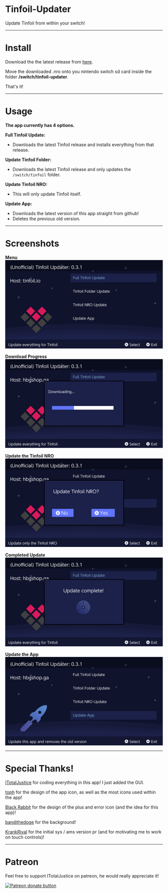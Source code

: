 # Tinfoil-Updater

Update Tinfoil from within your switch!

----

# Install

Download the the latest release from [here](https://github.com/JackInTheShop/atmosphere-updater/releases).

Move the downloaded .nro onto you nintendo switch sd card inside the folder **/switch/tinfoil-updater**.

That's it!

----

# Usage

__**The app currently has 4 options.**__

**Full Tinfoil Update:**

* Downloads the latest Tinfoil release and installs everything from that release.

**Update Tinfoil Folder:**

* Downloads the latest Tinfoil release and only updates the `/switch/tinfoil` folder.

**Update Tinfoil NRO:**

* This will only update Tinfoil itself.

**Update App:**

* Downloads the latest version of this app straight from github!
* Deletes the previous old version.

----

# Screenshots

**Menu**
![Img](screenshots/tinfoilio.jpg)

**Download Progress**
![Img](screenshots/downloading.jpg)

**Update the Tinfoil NRO**
![Img](screenshots/updatenro.jpg)

**Completed Update**
![Img](screenshots/complete.jpg)

**Update the App**
![Img](screenshots/updateapp.jpg)

----

# Special Thanks!

[ITotalJustice](https://github.com/ITotalJustice) for coding everything in this app! I just added the GUI.

[toph](https://github.com/sudot0ph) for the design of the app icon, as well as the most icons used within the app!

[Black Rabbit](https://github.com/BlackRabbit22) for the design of the plus and error icon (and the idea for this app)!

[bandithedoge](https://github.com/bandithedoge) for the background!

[KrankRival](https://github.com/KranKRival) for the initial sys / ams version pr (and for motivating me to work on touch controls)!

----

# Patreon

Feel free to support ITotalJustice on patreon, he would really appreciate it!

<a href="https://www.patreon.com/totaljustice"><img src="https://c5.patreon.com/external/logo/become_a_patron_button@2x.png" alt="Patreon donate button" /> </a>
